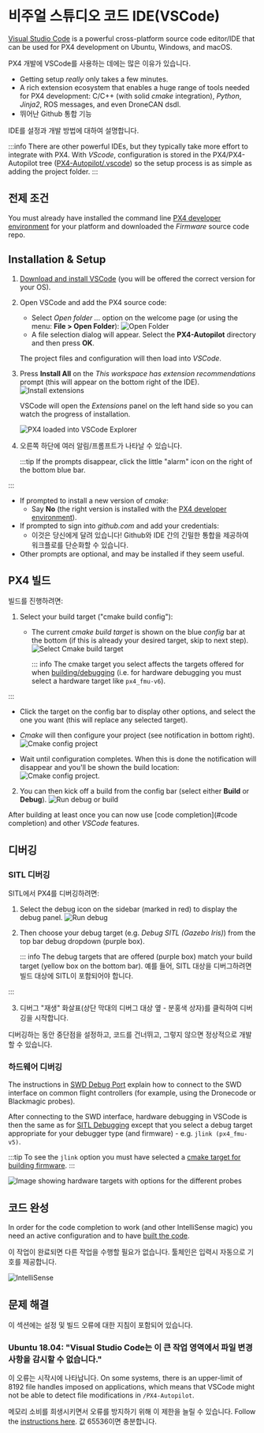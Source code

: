 # 비주얼 스튜디오 코드 IDE(VSCode)

[Visual Studio Code](https://code.visualstudio.com/) is a powerful cross-platform source code editor/IDE that can be used for PX4 development on Ubuntu, Windows, and macOS.

PX4 개발에 VSCode를 사용하는 데에는 많은 이유가 있습니다.

- Getting setup _really_ only takes a few minutes.
- A rich extension ecosystem that enables a huge range of tools needed for PX4 development: C/C++ (with solid _cmake_ integration), _Python_, _Jinja2_, ROS messages, and even DroneCAN dsdl.
- 뛰어난 Github 통합 기능

IDE를 설정과 개발 방법에 대하여 설명합니다.

:::info
There are other powerful IDEs, but they typically take more effort to integrate with PX4.
With _VScode_, configuration is stored in the PX4/PX4-Autopilot tree ([PX4-Autopilot/.vscode](https://github.com/PX4/PX4-Autopilot/tree/main/.vscode)) so the setup process is as simple as adding the project folder.
:::

## 전제 조건

You must already have installed the command line [PX4 developer environment](../dev_setup/dev_env.md) for your platform and downloaded the _Firmware_ source code repo.

## Installation & Setup

1. [Download and install VSCode](https://code.visualstudio.com/) (you will be offered the correct version for your OS).

2. Open VSCode and add the PX4 source code:

   - Select _Open folder ..._ option on the welcome page (or using the menu: **File > Open Folder**):
      ![Open Folder](../../assets/toolchain/vscode/welcome_open_folder.jpg)
   - A file selection dialog will appear.
      Select the **PX4-Autopilot** directory and then press **OK**.

   The project files and configuration will then load into _VSCode_.

3. Press **Install All** on the _This workspace has extension recommendations_ prompt (this will appear on the bottom right of the IDE).
   ![Install extensions](../../assets/toolchain/vscode/prompt_install_extensions.jpg)

   VSCode will open the _Extensions_ panel on the left hand side so you can watch the progress of installation.

   ![PX4 loaded into VSCode Explorer](../../assets/toolchain/vscode/installing_extensions.jpg)

4. 오른쪽 하단에 여러 알림/프롬프트가 나타날 수 있습니다.

   :::tip
   If the prompts disappear, click the little "alarm" icon on the right of the bottom blue bar.

:::

   - If prompted to install a new version of _cmake_:
      - Say **No** (the right version is installed with the [PX4 developer environment](../dev_setup/dev_env.md)).
   - If prompted to sign into _github.com_ and add your credentials:
      - 이것은 당신에게 달려 있습니다! Github와 IDE 간의 긴밀한 통합을 제공하여 워크플로를 단순화할 수 있습니다.
   - Other prompts are optional, and may be installed if they seem useful. <!-- perhaps add screenshot of these prompts -->

<a id="building"></a>

## PX4 빌드

빌드를 진행하려면:

1. Select your build target ("cmake build config"):

   - The current _cmake build target_ is shown on the blue _config_ bar at the bottom (if this is already your desired target, skip to next step).
      ![Select Cmake build target](../../assets/toolchain/vscode/cmake_build_config.jpg)

      ::: info
      The cmake target you select affects the targets offered for when [building/debugging](#debugging) (i.e. for hardware debugging you must select a hardware target like `px4_fmu-v6`).

:::

   - Click the target on the config bar to display other options, and select the one you want (this will replace any selected target).

   - _Cmake_ will then configure your project (see notification in bottom right).
      ![Cmake config project](../../assets/toolchain/vscode/cmake_configuring_project.jpg)

   - Wait until configuration completes.
      When this is done the notification will disappear and you'll be shown the build location:
      ![Cmake config project](../../assets/toolchain/vscode/cmake_configuring_project_done.jpg).

2. You can then kick off a build from the config bar (select either **Build** or **Debug**).
   ![Run debug or build](../../assets/toolchain/vscode/run_debug_build.jpg)

After building at least once you can now use [code completion](#code completion) and other _VSCode_ features.

## 디버깅

<a id="debugging_sitl"></a>

### SITL 디버깅

SITL에서 PX4를 디버깅하려면:

1. Select the debug icon on the sidebar (marked in red) to display the debug panel.
   ![Run debug](../../assets/toolchain/vscode/vscode_debug.jpg)

2. Then choose your debug target (e.g. _Debug SITL (Gazebo Iris)_) from the top bar debug dropdown (purple box).

   ::: info
   The debug targets that are offered (purple box) match your build target (yellow box on the bottom bar).
   예를 들어, SITL 대상을 디버그하려면 빌드 대상에 SITL이 포함되어야 합니다.

:::

3. 디버그 "재생" 화살표(상단 막대의 디버그 대상 옆 - 분홍색 상자)를 클릭하여 디버깅을 시작합니다.

디버깅하는 동안 중단점을 설정하고, 코드를 건너뛰고, 그렇지 않으면 정상적으로 개발할 수 있습니다.

### 하드웨어 디버깅

The instructions in [SWD Debug Port](../debug/swd_debug.md) explain how to connect to the SWD interface on common flight controllers (for example, using the Dronecode or Blackmagic probes).

After connecting to the SWD interface, hardware debugging in VSCode is then the same as for [SITL Debugging](#debugging_sitl) except that you select a debug target appropriate for your debugger type (and firmware) - e.g. `jlink (px4_fmu-v5)`.

:::tip
To see the `jlink` option you must have selected a [cmake target for building firmware](#building-px4).
:::

![Image showing hardware targets with options for the different probes](../../assets/toolchain/vscode/vscode_hardware_debugging_options.png)

<a id="code completion"></a>

## 코드 완성

In order for the code completion to work (and other IntelliSense magic) you need an active configuration and to have [built the code](#building).

이 작업이 완료되면 다른 작업을 수행할 필요가 없습니다.
툴체인은 입력시 자동으로 기호를 제공합니다.

![IntelliSense](../../assets/toolchain/vscode/vscode_intellisense.jpg)

## 문제 해결

이 섹션에는 설정 및 빌드 오류에 대한 지침이 포함되어 있습니다.

### Ubuntu 18.04: "Visual Studio Code는 이 큰 작업 영역에서 파일 변경 사항을 감시할 수 없습니다."

이 오류는 시작시에 나타납니다.
On some systems, there is an upper-limit of 8192 file handles imposed on applications, which means that VSCode might not be able to detect file modifications in `/PX4-Autopilot`.

메모리 소비를 희생시키면서 오류를 방지하기 위해 이 제한을 늘릴 수 있습니다.
Follow the [instructions here](https://code.visualstudio.com/docs/setup/linux#_visual-studio-code-is-unable-to-watch-for-file-changes-in-this-large-workspace-error-enospc).
값 65536이면 충분합니다.
